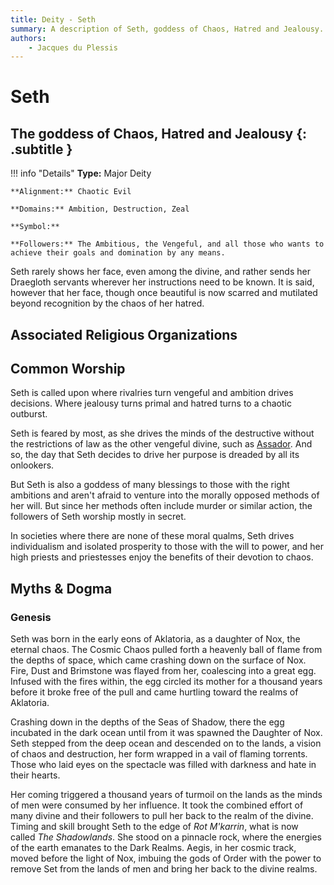 ```yaml
---
title: Deity - Seth
summary: A description of Seth, goddess of Chaos, Hatred and Jealousy.
authors:
    - Jacques du Plessis
---
```

# Seth
## The goddess of Chaos, Hatred and Jealousy {: .subtitle }

!!! info "Details"
    **Type:** Major Deity

    **Alignment:** Chaotic Evil

    **Domains:** Ambition, Destruction, Zeal

    **Symbol:** 

    **Followers:** The Ambitious, the Vengeful, and all those who wants to achieve their goals and domination by any means.

Seth rarely shows her face, even among the divine, and rather sends her Draegloth servants wherever her instructions need to be known. It is said, however that her face, though once beautiful is now scarred and mutilated beyond recognition by the chaos of her hatred.

## Associated Religious Organizations

## Common Worship
Seth is called upon where rivalries turn vengeful and ambition drives decisions.  Where jealousy turns primal and hatred turns to a chaotic outburst.

Seth is feared by most, as she drives the minds of the destructive without the restrictions of law as the other vengeful divine, such as [Assador](/religion/deities/assador). And so, the day that Seth decides to drive her purpose is dreaded by all its onlookers.

But Seth is also a goddess of many blessings to those with the right ambitions and aren't afraid to venture into the morally opposed methods of her will.  But since her methods often include murder or similar action, the followers of Seth worship mostly in secret.

In societies where there are none of these moral qualms, Seth drives individualism and isolated prosperity to those with the will to power, and her high priests and priestesses enjoy the benefits of their devotion to chaos.

## Myths & Dogma
### Genesis
Seth was born in the early eons of Aklatoria, as a daughter of Nox, the eternal chaos. The Cosmic Chaos pulled forth a heavenly ball of flame from the depths of space, which came crashing down on the surface of Nox. Fire, Dust and Brimstone was flayed from her, coalescing into a great egg. Infused with the fires within, the egg circled its mother for a thousand years before it broke free of the pull and came hurtling toward the realms of Aklatoria.

Crashing down in the depths of the Seas of Shadow, there the egg incubated in the dark ocean until from it was spawned the Daughter of Nox.  Seth stepped from the deep ocean and descended on to the lands, a vision of chaos and destruction, her form wrapped in a vail of flaming torrents. Those who laid eyes on the spectacle was filled with darkness and hate in their hearts.

Her coming triggered a thousand years of turmoil on the lands as the minds of men were consumed by her influence.  It took the combined effort of many divine and their followers to pull her back to the realm of the divine. Timing and skill brought Seth to the edge of _Rot M'karrin_, what is now called _The Shadowlands_. She stood on a pinnacle rock, where the energies of the earth emanates to the Dark Realms. Aegis, in her cosmic track, moved before the light of Nox, imbuing the gods of Order with the power to remove Set from the lands of men and bring her back to the divine realms.